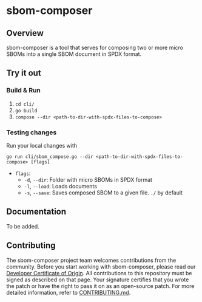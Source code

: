 # sbom-composer

## Overview
sbom-composer is a tool that serves for composing two or more micro SBOMs into a single SBOM document in SPDX format.

## Try it out

### Build & Run

1. `cd cli/`
2. `go build`
3. `compose --dir <path-to-dir-with-spdx-files-to-compose>`


### Testing changes

Run your local changes with
```
go run cli/sbom_compose.go --dir <path-to-dir-with-spdx-files-to-compose> [flags]
```

* `flags`: 
    - `-d`, `--dir`: Folder with micro SBOMs in SPDX format
    - `-l`, `--load`: Loads documents
    - `-s`, `--save`: Saves composed SBOM to a given file. `./` by default
  
## Documentation

To be added.

## Contributing

The sbom-composer project team welcomes contributions from the community. Before you start working with sbom-composer, please
read our [Developer Certificate of Origin](https://cla.vmware.com/dco). All contributions to this repository must be
signed as described on that page. Your signature certifies that you wrote the patch or have the right to pass it on
as an open-source patch. For more detailed information, refer to [CONTRIBUTING.md](CONTRIBUTING.md).


